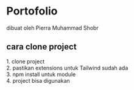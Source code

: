 <h1>Portofolio</h1>
dibuat oleh Pierra Muhammad Shobr<br>

<h2>cara clone project</h2>
1. clone project<br>
2. pastikan extensions untuk Tailwind sudah ada<br>
3. npm install untuk module<br>
4. project bisa digunakan<br>
